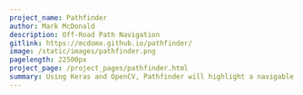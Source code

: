 ```yaml
---
project_name: Pathfinder
author: Mark McDonald
description: Off-Road Path Navigation
gitlink: https://mcdomx.github.io/pathfinder/
image: /static/images/pathfinder.png
pagelength: 22500px
project_page: /project_pages/pathfinder.html
summary: Using Keras and OpenCV, Pathfinder will highlight a navigable path on a video of off-road terrain.  The model was trained on a small set of publicly available data that was augmented to produce a useful set of training data.
---
```

